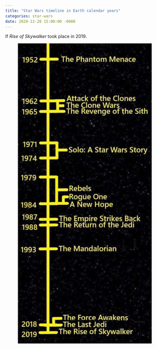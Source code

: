 ```yaml
---
title: "Star Wars timeline in Earth calendar years"
categories: star-wars
date: 2020-12-28 15:00:00 -0000
---
```

If *Rise of Skywalker* took place in 2019.

<figure><a href="/star-wars-timeline.jpg"><img src="/star-wars-timeline.jpg" /></a></figure>